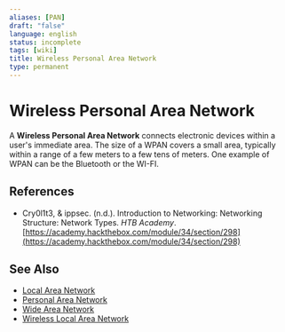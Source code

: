 ```yaml
---
aliases: [PAN]
draft: "false"
language: english
status: incomplete
tags: [wiki]
title: Wireless Personal Area Network
type: permanent
---
```


# Wireless Personal Area Network

A **Wireless Personal Area Network** connects electronic devices within a user's immediate area. The size of a WPAN covers a small area, typically within a range of a few meters to a few tens of meters. One example of WPAN can be the Bluetooth or the WI-FI.

## References

- Cry0l1t3, & ippsec. (n.d.). <span class="reference-title">Introduction to Networking: Networking Structure: Network Types</span>. _HTB Academy_. [https://academy.hackthebox.com/module/34/section/298](https://academy.hackthebox.com/module/34/section/298)

## See Also

- [Local Area Network](local-area-network.md)
- [Personal Area Network](personal-area-network.md)
- [Wide Area Network](wide-area-network.md)
- [Wireless Local Area Network](wireless-local-area-network.md)
